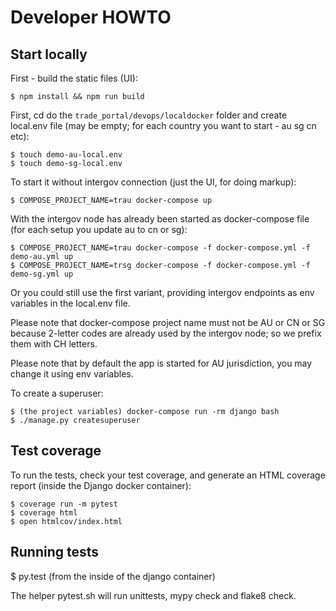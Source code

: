 # Developer HOWTO

## Start locally

First - build the static files (UI):

    $ npm install && npm run build

First, cd do the ``trade_portal/devops/localdocker`` folder and create local.env file (may be empty; for each country you want to start - au sg cn etc):

    $ touch demo-au-local.env
    $ touch demo-sg-local.env


To start it without intergov connection (just the UI, for doing markup):

    $ COMPOSE_PROJECT_NAME=trau docker-compose up

With the intergov node has already been started as docker-compose file (for each setup you update au to cn or sg):

    $ COMPOSE_PROJECT_NAME=trau docker-compose -f docker-compose.yml -f demo-au.yml up
    $ COMPOSE_PROJECT_NAME=trsg docker-compose -f docker-compose.yml -f demo-sg.yml up

Or you could still use the first variant, providing intergov endpoints as env variables
in the local.env file.

Please note that docker-compose project name must not be AU or CN or SG because 2-letter codes are already used by the intergov node; so we prefix them with CH letters.

Please note that by default the app is started for AU jurisdiction, you may change it using env variables.

To create a superuser:

    $ (the project variables) docker-compose run -rm django bash
    $ ./manage.py createsuperuser


## Test coverage

To run the tests, check your test coverage, and generate an HTML coverage report (inside the Django docker container):

    $ coverage run -m pytest
    $ coverage html
    $ open htmlcov/index.html


## Running tests

  $ py.test (from the inside of the django container)

The helper pytest.sh will run unittests, mypy check and flake8 check.
